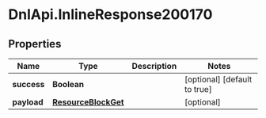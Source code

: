 # DnlApi.InlineResponse200170

## Properties
Name | Type | Description | Notes
------------ | ------------- | ------------- | -------------
**success** | **Boolean** |  | [optional] [default to true]
**payload** | [**ResourceBlockGet**](ResourceBlockGet.md) |  | [optional] 


